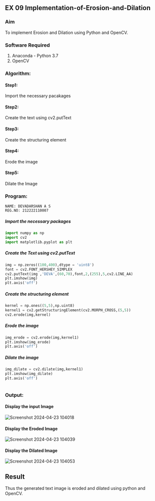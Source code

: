 ## EX 09 Implementation-of-Erosion-and-Dilation
### Aim
To implement Erosion and Dilation using Python and OpenCV.
### Software Required
1. Anaconda - Python 3.7
2. OpenCV
### Algorithm:
#### Step1:<br>
Import the necessary pacakages

#### Step2:<br>
Create the text using cv2.putText

#### Step3:<br>
Create the structuring element

#### Step4:<br>
Erode the image


#### Step5: <br>
Dilate the Image

 
### Program:
```
NAME: DEVADARSHAN A S 
REG.NO: 212222110007
```

##### Import the necessary packages
``` Python
import numpy as np
import cv2
import matplotlib.pyplot as plt
```
##### Create the Text using cv2.putText
``` Python
img = np.zeros((100,400),dtype = 'uint8')
font = cv2.FONT_HERSHEY_SIMPLEX
cv2.putText(img ,'DEVA',(60,70),font,2,(255),5,cv2.LINE_AA)
plt.imshow(img)
plt.axis('off')
```
##### Create the structuring element
``` Python
kernel = np.ones((5,5),np.uint8)
kernel1 = cv2.getStructuringElement(cv2.MORPH_CROSS,(5,5))
cv2.erode(img,kernel)
```
##### Erode the image
``` Python
img_erode = cv2.erode(img,kernel1)
plt.imshow(img_erode)
plt.axis('off')

```
##### Dilate the image
``` Python
img_dilate = cv2.dilate(img,kernel1)
plt.imshow(img_dilate)
plt.axis('off')



```
### Output:
#### Display the input Image
![Screenshot 2024-04-23 104018](https://github.com/DEVADARSHAN2/erosion--dilation/assets/119432150/ff10d840-16c9-4df8-9c4a-ce0f6d6853b9)

#### Display the Eroded Image
![Screenshot 2024-04-23 104039](https://github.com/DEVADARSHAN2/erosion--dilation/assets/119432150/6351ee9e-438e-4c56-8b63-0f710fd9f589)

#### Display the Dilated Image
![Screenshot 2024-04-23 104053](https://github.com/DEVADARSHAN2/erosion--dilation/assets/119432150/6aa3a3d2-4cc4-49ed-8bb6-6b33ea492b5a)

## Result
Thus the generated text image is eroded and dilated using python and OpenCV.
